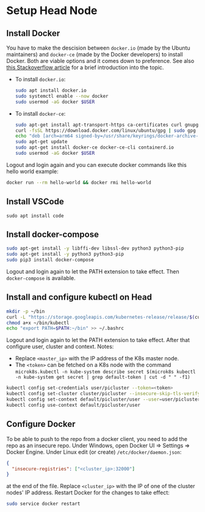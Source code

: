 # Setup Head Node

## Install Docker
You have to make the descision between `docker.io` (made by the Ubuntu maintainers) and `docker-ce` (made by the Docker developers) to install Docker. Both are viable options and it comes down to preference. See also [this Stackoverflow article](https://stackoverflow.com/questions/45023363/what-is-docker-io-in-relation-to-docker-ce-and-docker-ee) for a brief introduction into the topic.

* To install `docker.io`:
    ```bash
    sudo apt install docker.io
    sudo systemctl enable --now docker
    sudo usermod -aG docker $USER
    ```
* To install `docker-ce`:
    ```bash
    sudo apt-get install apt-transport-https ca-certificates curl gnupg lsb-release
    curl -fsSL https://download.docker.com/linux/ubuntu/gpg | sudo gpg --dearmor -o /usr/share/keyrings/docker-archive-keyring.gpg
    echo "deb [arch=arm64 signed-by=/usr/share/keyrings/docker-archive-keyring.gpg] https://download.docker.com/linux/ubuntu $(lsb_release -cs) stable" | sudo tee /etc/apt/sources.list.d/docker.list > /dev/null
    sudo apt-get update
    sudo apt-get install docker-ce docker-ce-cli containerd.io
    sudo usermod -aG docker $USER
    ```

Logout and login again and you can execute docker commands like this hello world example:
```bash
docker run --rm hello-world && docker rmi hello-world
```

<!-- NOTE FROM MICHAEL: I DIDN'T HAVE TO DO THIS, THERE ALREADY WAS libseccomp2:arm64 (2.5.1-1ubuntu1~20.04.1) INSTALLED
Next you have to update `libseccomp` manually as it will otherwise throw an error when you run `apt update` within a container.
This problem also fixed the issue that the `dotnet` command didn't work in container for .NET6.
```bash
curl http://ftp.us.debian.org/debian/pool/main/libs/libseccomp/libseccomp2_2.5.1-1_armhf.deb --output libseccomp2_2.5.1-1_armhf.deb
sudo dpkg -i libseccomp2_2.5.1-1_armhf.deb
``` -->


## Install VSCode
```
sudo apt install code
```

## Install docker-compose
```bash
sudo apt-get install -y libffi-dev libssl-dev python3 python3-pip
sudo apt-get install -y python3 python3-pip
sudo pip3 install docker-compose
```
Logout and login again to let the PATH extension to take effect. Then `docker-compose` is available.

## Install and configure kubectl on Head
```bash
mkdir -p ~/bin
curl -L "https://storage.googleapis.com/kubernetes-release/release/$(curl -s https://storage.googleapis.com/kubernetes-release/release/stable.txt)/bin/linux/arm/kubectl" -o ~/bin/kubectl
chmod a+x ~/bin/kubectl
echo "export PATH=$PATH:~/bin" >> ~/.bashrc
```
Logout and login again to let the PATH extension to take effect.
After that configure user, cluster and context.
Notes:
* Replace `<master_ip>` with the IP address of the K8s master node.
* The `<token>` can be fetched on a K8s node with the command `microk8s.kubectl -n kube-system describe secret $(microk8s kubectl -n kube-system get secret | grep default-token | cut -d " " -f1)`
```bash
kubectl config set-credentials user/picluster --token=<token>
kubectl config set-cluster cluster/picluster --insecure-skip-tls-verify=true --server=https://<master_ip>:16443
kubectl config set-context default/picluster/user --user=user/picluster --namespace=default --cluster=cluster/picluster
kubectl config use-context default/picluster/user
```

## Configure Docker
To be able to push to the repo from a docker client, you need to add the repo as an insecure repo.
Under Windows, open Docker UI => Settings => Docker Engine. Under Linux edit (or create) `/etc/docker/daemon.json`:
```json
{
  "insecure-registries": ["<cluster_ip>:32000"]
}
```
at the end of the file. Replace `<cluster_ip>` with the IP of one of the cluster nodes' IP address. Restart Docker for the changes to take effect:
```bash
sudo service docker restart
```
